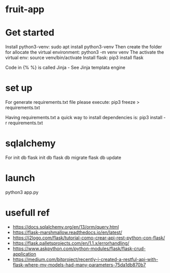 # fruit-app

# Get started
Install python3-venv:
sudo apt install python3-venv
Then create the folder for allocate the virtual environment:
python3 -m venv venv
The activate the virtual env:
source venv/bin/activate
Install flask:
pip3 install flask

Code in {% %} is called Jinja - See Jinja templata engine

# set up
For generate requirements.txt file please execute:
pip3 freeze > requirements.txt

Having requirements.txt a quick way to install dependencies is:
pip3 install -r requirements.txt

# sqlalchemy
For init db
flask init db
flask db migrate
flask db update

# launch
python3 app.py

# usefull ref
* https://docs.sqlalchemy.org/en/13/orm/query.html
* https://flask-marshmallow.readthedocs.io/en/latest/
* https://j2logo.com/flask/tutorial-como-crear-api-rest-python-con-flask/
* https://flask.palletsprojects.com/en/1.1.x/errorhandling/
* https://www.askpython.com/python-modules/flask/flask-crud-application
* https://medium.com/bitproject/recently-i-created-a-restful-api-with-flask-where-my-models-had-many-parameters-75da1db870b7